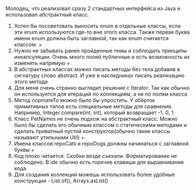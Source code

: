 Молодец, что реализовал сразу 2 стандартных интерфейса из Java и использовал абстрактный класс.
1. Хотел бы посоветовать выносить enum в отдельные классы, если эти enum используются где-то вне этого класса. Также первая буква имени enum должна быть заглавной, так как enum считается классом. +
2. Нужно не забывать ранее пройденные темы и соблюдать принципы инкапсуляции. Очень много полей публичные и есть возможность их изменять напрямую +
3. В абстрактных классах можно писать методы без тела добавив в сигнатуру слово abstract. И уже в наследниках писать реализацию этого метода
4. Для меня очень странно выглядит решение с Iterator. Так как обычно он используется для итераций по коллекциям, а не по полям класса
5. Метод copmareTo можно было бы упростить. У обёрток примитивных типов есть специальные методы для сравнения. Например, Integer.compare(int, int), который возвращает -1, 0, 1
6. Класс PetNames не очень подхож на абстрактный класс. Можно было бы сделать его обычным классом с статическими методами и сделать приватный пустой конструктор(обычно такие классы называют утильными Util) +
7. Имена классов repoCats и repoDogs должны начинаться с заглавной буквы +
8. Код плохо читается. Скобки везде съехали. Форматирование не соблюдено. В ide обычно есть горячие клавиши для выравнивания кода.
9. Для создания коллекций можешь использовать более удобные конструкции - List.of(), Arrays.asList()